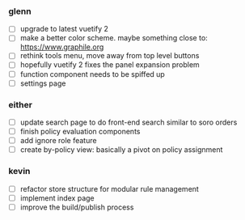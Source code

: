 ### glenn
- [ ] upgrade to latest vuetify 2
- [ ] make a better color scheme.  maybe something close to:  https://www.graphile.org
- [ ] rethink tools menu, move away from top level buttons
- [ ] hopefully vuetify 2 fixes the panel expansion problem
- [ ] function component needs to be spiffed up
- [ ] settings page

### either
- [ ] update search page to do front-end search similar to soro orders
- [ ] finish policy evaluation components
- [ ] add ignore role feature
- [ ] create by-policy view:  basically a pivot on policy assignment

### kevin
- [ ] refactor store structure for modular rule management
- [ ] implement index page
- [ ] improve the build/publish process
